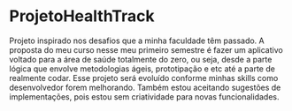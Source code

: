 # ProjetoHealthTrack
Projeto inspirado nos desafios que a minha faculdade têm passado. A proposta do meu curso nesse meu primeiro semestre é fazer um aplicativo voltado para a área de saúde totalmente do zero, ou seja, desde a parte lógica que envolve metodologias ágeis, prototipação e etc até a parte de realmente codar. Esse projeto será evoluído conforme minhas skills como desenvolvedor forem melhorando. Também estou aceitando sugestões de implementações, pois estou sem criatividade para novas funcionalidades.
